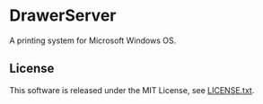 # DrawerServer

A printing system for Microsoft Windows OS.

## License
This software is released under the MIT License, see [LICENSE.txt](LICENSE.txt).
